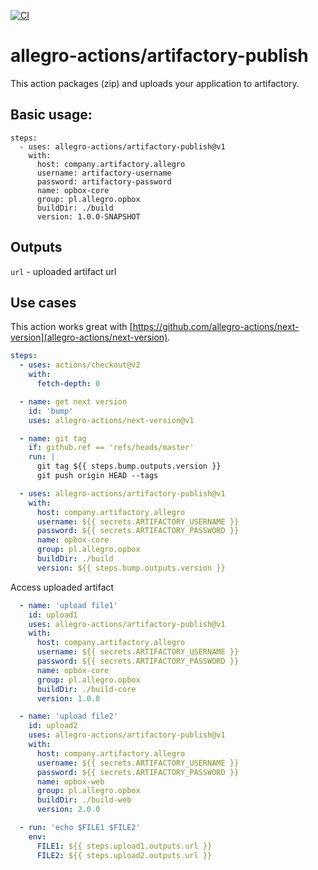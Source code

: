 [![CI](https://github.com/allegro-actions/artifactory-publish/actions/workflows/ci.yml/badge.svg)](https://github.com/allegro-actions/artifactory-publish/actions/workflows/ci.yml)

# allegro-actions/artifactory-publish

This action packages (zip) and uploads your application to artifactory.

## Basic usage:

```
steps:
  - uses: allegro-actions/artifactory-publish@v1
    with:
      host: company.artifactory.allegro
      username: artifactory-username
      password: artifactory-password
      name: opbox-core
      group: pl.allegro.opbox
      buildDir: ./build
      version: 1.0.0-SNAPSHOT
```

## Outputs

`url` - uploaded artifact url

## Use cases

This action works great with [https://github.com/allegro-actions/next-version](allegro-actions/next-version).

```yaml
steps:
  - uses: actions/checkout@v2
    with:
      fetch-depth: 0

  - name: get next version
    id: 'bump'
    uses: allegro-actions/next-version@v1

  - name: git tag
    if: github.ref == 'refs/heads/master'
    run: |
      git tag ${{ steps.bump.outputs.version }}
      git push origin HEAD --tags

  - uses: allegro-actions/artifactory-publish@v1
    with:
      host: company.artifactory.allegro
      username: ${{ secrets.ARTIFACTORY_USERNAME }}
      password: ${{ secrets.ARTIFACTORY_PASSWORD }}
      name: opbox-core
      group: pl.allegro.opbox
      buildDir: ./build
      version: ${{ steps.bump.outputs.version }}
  ```

Access uploaded artifact

```yaml
  - name: 'upload file1'
    id: upload1
    uses: allegro-actions/artifactory-publish@v1
    with:
      host: company.artifactory.allegro
      username: ${{ secrets.ARTIFACTORY_USERNAME }}
      password: ${{ secrets.ARTIFACTORY_PASSWORD }}
      name: opbox-core
      group: pl.allegro.opbox
      buildDir: ./build-core
      version: 1.0.0

  - name: 'upload file2'
    id: upload2
    uses: allegro-actions/artifactory-publish@v1
    with:
      host: company.artifactory.allegro
      username: ${{ secrets.ARTIFACTORY_USERNAME }}
      password: ${{ secrets.ARTIFACTORY_PASSWORD }}
      name: opbox-web
      group: pl.allegro.opbox
      buildDir: ./build-web
      version: 2.0.0

  - run: 'echo $FILE1 $FILE2'
    env:
      FILE1: ${{ steps.upload1.outputs.url }}
      FILE2: ${{ steps.upload2.outputs.url }}
  ```